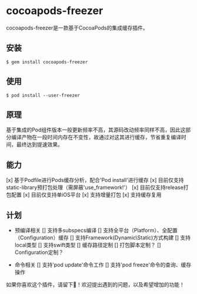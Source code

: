 # cocoapods-freezer

cocoapods-freezer是一款基于CocoaPods的集成缓存插件。

## 安装

``` shell
$ gem install cocoapods-freezer
```

## 使用
	
``` shell
$ pod install --user-freezer

```

## 原理

基于集成的Pod组件版本一般更新频率不高，其源码改动频率同样不高，因此这部分编译产物在一段时间内存在不变性，故通过对这其进行缓存，节省重复编译时间，最终达到提速效果。

## 能力

[x] 基于Podfile进行Pods缓存分析，配合'Pod install'进行缓存
[x] 目前仅支持static-library预打包处理（需屏蔽'use_framework!'）
[x] 目前仅支持release打包配置
[x] 目前仅支持单iOS平台
[x] 支持增量打包
[x] 支持缓存复用

## 计划

- 预编译相关
	[] 支持多subspecs编译
  [] 支持全平台（Platform）、全配置（Configuration）缓存
  [] 支持Framework(Dynamic\Static)方式构建
  [] 支持local类型
  [] 支持swift类型
	[] 缓存路径定制
	[] 打包脚本定制？
	[] Configuration定制？

- 命令相关
	[] 支持'pod update'命令工作
	[] 支持'pod freeze'命令的查询、缓存操作

如果你喜欢这个插件，请留下🌟！欢迎提出遇到的问题，以及希望增加的功能！